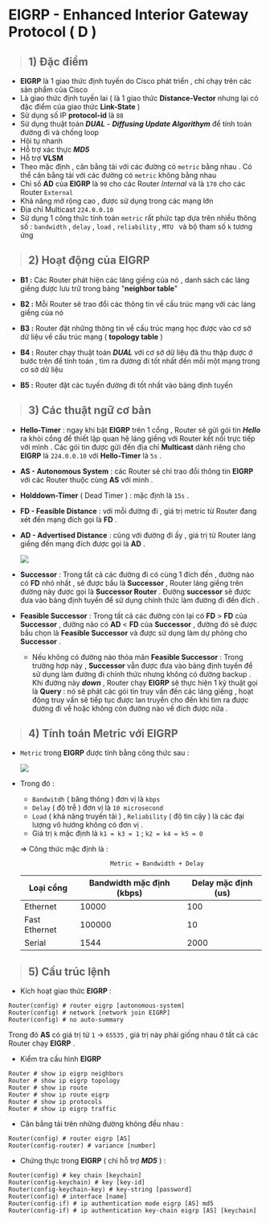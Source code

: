 # EIGRP - Enhanced Interior Gateway Protocol ( D )
> ## **1) Đặc điểm**
- **EIGRP** là 1 giao thức định tuyến do Cisco phát triển , chỉ chạy trên các sản phẩm của Cisco
- Là giao thức định tuyến lai ( là 1 giao thức **Distance-Vector** nhưng lại có đặc điểm của giao thức **Link-State** )
- Sử dụng số IP **protocol-id** là `88`
- Sử dụng thuật toán ***DUAL*** - ***Diffusing Update Algorithym*** để tính toán đường đi và chống loop
- Hội tụ nhanh
- Hỗ trợ xác thực ***MD5***
- Hỗ trợ **VLSM**
- Theo mặc định , cân bằng tải với các đường có `metric` bằng nhau . Có thể cân bằng tải với các đường có `metric` không bằng nhau
- Chỉ số **AD** của **EIGRP** là `90` cho các Router *Internal* và là `170` cho các Router `External`
- Khả năng mở rộng cao , được sử dụng trong các mạng lớn
- Địa chỉ Multicast `224.0.0.10`
- Sử dụng 1 công thức tính toán `metric` rất phức tạp dựa trên nhiều thông số : `bandwidth` , `delay` , `load` , `reliability` , `MTU ` và bộ tham số `k` tương ứng
> ## **2) Hoạt động của EIGRP**
- **B1 :** Các Router phát hiện các láng giềng của nó , danh sách các láng giềng được lưu trữ trong bảng "**neighbor table**"

- **B2 :** Mỗi Router sẽ trao đổi các thông tin về cấu trúc mạng với các láng giềng của nó
- **B3 :** Router đặt những thông tin về cấu trúc mạng học được vào cơ sở dữ liệu về cấu trúc mạng ( **topology table** )
- **B4 :** Router chạy thuật toán ***DUAL*** với cơ sở dữ liệu đã thu thập được ở bước trên để tính toán , tìm ra đường đi tốt nhất đến mỗi một mạng trong cơ sở dữ liệu
- **B5 :** Router đặt các tuyến đường đi tốt nhất vào bảng định tuyến
> ## **3) Các thuật ngữ cơ bản**
- **Hello-Timer** : ngay khi bật **EIGRP** trên 1 cổng , Router sẽ gửi gói tin ***Hello*** ra khỏi cổng để thiết lập quan hệ láng giềng với Router kết nối trực tiếp với mình . Các gói tin được gửi đến địa chỉ **Multicast** dành riêng cho **EIGRP** là `224.0.0.10` với **Hello-Timer** là `5s` .
- **AS - Autonomous System** : các Router sẽ chỉ trao đổi thông tin **EIGRP** với các Router thuộc cùng **AS** với mình .
- **Holddown-Timer** ( Dead Timer ) : mặc định là `15s` .
- **FD - Feasible Distance** : với mỗi đường đi , giá trị metric từ Router đang xét đến mạng đích gọi là **FD** .
- **AD - Advertised Distance** : cũng với đường đi ấy , giá trị từ Router láng giềng đến mạng đích được gọi là **AD** .

    ![](https://i.imgur.com/zoWuKlW.png)

- **Successor** : Trong tất cả các đường đi có cùng 1 đích đến , đường nào có **FD** nhỏ nhất , sẽ được bầu là **Successor** , Router láng giềng trên đường này được gọi là **Successor Router** . Đường **successor** sẽ được đưa vào bảng định tuyến để sử dụng chính thức làm đường đi đến đích . 
- **Feasible Successor** : Trong tất cả các đường còn lại có **FD** > **FD** của **Successor** , đường nào có **AD** < **FD** của **Successor** , đường đó sẽ được bầu chọn là **Feasible Successor** và được sử dụng làm dự phòng cho **Successor** .
    - Nếu không có đường nào thỏa mãn **Feasible Successor** : Trong trường hợp này , **Successor** vẫn được đưa vào bảng định tuyến để sử dụng làm đường đi chính thức nhưng không có đường backup . Khi đường này ***down*** , Router chạy **EIGRP** sẽ thực hiện 1 kỹ thuật gọi là **Query** : nó sẽ phát các gói tin truy vấn đến các láng giềng , hoạt động truy vấn sẽ tiếp tục được lan truyền cho đến khi tìm ra được đường đi về hoặc không còn đường nào về đích được nữa .
> ## **4) Tính toán Metric với EIGRP**
- `Metric` trong **EIGRP** được tính bằng công thức sau : 

    ![](https://i.imgur.com/Lo1GMAo.png)
- Trong đó : 
    - `Bandwitdh` ( băng thông ) đơn vị là `kbps`
    - `Delay` ( độ trễ ) đơn vị là `10 microsecond`
    - `Load` ( khả năng truyền tải ) , `Reliability` ( độ tin cậy ) là các đại lượng vô hướng không có đơn vị .
    - Giá trị `k` mặc định là `k1 = k3 = 1` ; `k2 = k4 = k5 = 0`
      
    => Công thức mặc định là :
    
    ```
                             Metric = Bandwidth + Delay  
    ```

    | Loại cổng | Bandwidth mặc định (kbps) | Delay mặc định (us) |
    |-----------|---------------------------|---------------------|
    | Ethernet | 10000 | 100 |
    | Fast Ethernet | 100000 | 10 |
    | Serial | 1544 | 2000 |
> ## **5) Cấu trúc lệnh**
- Kích hoạt giao thức **EIGRP** : 
```
Router(config) # router eigrp [autonomous-system]
Router(config) # network [network join EIGRP]
Router(config) # no auto-summary
```
Trong đó **AS** có giá trị từ `1` -> `65535` , giá trị này phải giống nhau ở tất cả các Router chạy **EIGRP** .
- Kiểm tra cấu hình **EIGRP**
```
Router # show ip eigrp neighbors
Router # show ip eigrp topology
Router # show ip route
Router # show ip route eigrp
Router # show ip protocols
Router # show ip eigrp traffic
```
- Cân bằng tải trên những đường không đều nhau :
```
Router(config) # router eigrp [AS]
Router(config-router) # variance [number]
```
- Chứng thực trong **EIGRP** ( chỉ hỗ trợ ***MD5*** ) :
```
Router(config) # key chain [keychain]
Router(config-keychain) # key [key-id]
Router(config-keychain-key) # key-string [password]
Router(config) # interface [name]
Router(config-if) # ip authentication mode eigrp [AS] md5
Router(config-if) # ip authentication key-chain eigrp [AS] [keychain]
```

